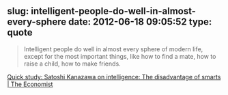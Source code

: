 slug: intelligent-people-do-well-in-almost-every-sphere
date: 2012-06-18 09:05:52
type: quote
---

> Intelligent people do well in almost every sphere of modern life, except for the most important things, like how to find a mate, how to raise a child, how to make friends.

[Quick study: Satoshi Kanazawa on intelligence: The disadvantage of smarts | The Economist](http://www.economist.com/blogs/prospero/2012/06/quick-study-satoshi-kanazawa-intelligence?fsrc=scn%2Ftw%2Fte%2Fbl%2Fthedisadvantageofintelligence)
